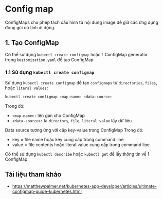 # Config map
ConfigMaps cho phép tách cấu hình từ nội dung image để giữ các ứng dụng đóng gói có tính di dộng.

## 1. Tạo ConfigMap
Có thể sử dụng `kubectl create configmap` hoặc 1 ConfigMap generator trong `kustomization.yaml` để tạo ConfigMap
### 1.1 Sử dụng `kubectl create configmap`
Sử dụng `kubectl create configmap` để tạo `configmaps` từ `directories`, `files`, hoặc `literal values`:
```sh
kubectl create configmap <map-name> <data-source>
```
Trong đó: 
- `<map-name>:` tên gán cho ConfigMap
- `<data-source>:` là `directory`, `file`, `literal value` lấy dữ liệu.

Data source tương ứng với cặp key-value trong ConfigMap
Trong đó: 
- key = file name hoặc key cung cấp trong command line
- value = file contents hoặc literal value cung cấp trong command line.

Có thể sử dụng `kubectl describe` hoặc `kubectl get`  để lấy thông tin về 1 ConfigMap.


## Tài liệu tham khảo
- https://matthewpalmer.net/kubernetes-app-developer/articles/ultimate-configmap-guide-kubernetes.html
